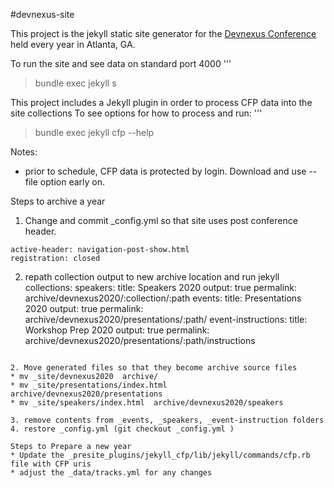 #devnexus-site

This project is the jekyll static site generator for the [Devnexus Conference](https://devnexus.com) held every
year in Atlanta, GA.

To run the site and see data on standard port 4000
'''
> bundle exec jekyll s


This project includes a Jekyll plugin in order to process CFP data into the site collections
To see options for how to process and run:
'''
> bundle exec jekyll cfp --help


Notes:
* prior to schedule, CFP data is protected by login.  Download and use --file option early on.

Steps to archive a year
1.  Change and commit _config.yml so that site uses post conference header.
```
active-header: navigation-post-show.html
registration: closed
```

2. repath collection output to new archive location and run jekyll
collections:
  speakers:
    title: Speakers 2020
    output: true
    permalink: archive/devnexus2020/:collection/:path
  events:
     title: Presentations 2020
     output: true
     permalink: archive/devnexus2020/presentations/:path/
  event-instructions:
     title: Workshop Prep 2020
     output: true
     permalink: archive/devnexus2020/presentations/:path/instructions

```

2. Move generated files so that they become archive source files
* mv _site/devnexus2020  archive/
* mv _site/presentations/index.html  archive/devnexus2020/presentations
* mv _site/speakers/index.html  archive/devnexus2020/speakers

3. remove contents from _events, _speakers, _event-instruction folders
4. restore _config.yml (git checkout _config.yml )

Steps to Prepare a new year
* Update the _presite_plugins/jekyll_cfp/lib/jekyll/commands/cfp.rb file with CFP uris
* adjust the _data/tracks.yml for any changes


